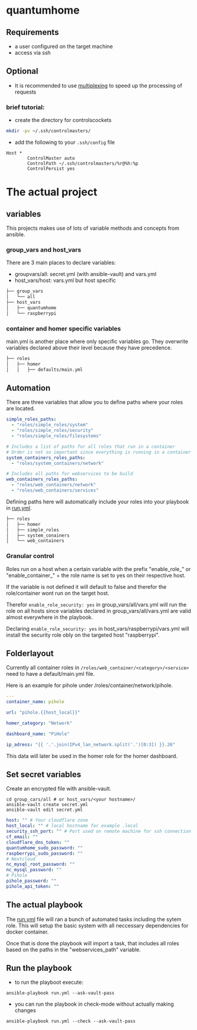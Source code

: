 # quantumhome

## Requirements

- a user configured on the target machine 
- access via ssh


## Optional

- It is recommended to use [multiplexing](https://en.wikibooks.org/wiki/OpenSSH/Cookbook/Multiplexing) to speed up the processing of requests

### brief tutorial:
- create the directory for controlscockets
```bash
mkdir -pv ~/.ssh/controlmasters/
```

- add the following to your `.ssh/config` file
```ssh
Host *
        ControlMaster auto
        ControlPath ~/.ssh/controlmasters/%r@%h:%p
        ControlPersist yes
```
# The actual project

## variables

This projects makes use of lots of variable methods and concepts from ansible.

### group_vars and host_vars
There are 3 main places to declare variables: 
- groupvars/all: secret.yml (with ansible-vault) and vars.yml
- host_vars/host: vars.yml but host specific
```bash
├── group_vars
│   └── all
├── host_vars
│   ├── quantumhome
│   └── raspberrypi
```
### container and homer specific variables

main.yml is another place where only specific variables go.
They overwrite variables declared above their level because they have precedence.
```bash
├── roles
│   ├── homer
│   │   ├── defaults/main.yml
```

## Automation

There are three variables that allow you to define paths where your roles are located.

```yaml
simple_roles_paths:
  - "roles/simple_roles/system"
  - "roles/simple_roles/security"
  - "roles/simple_roles/filesystems"

# Includes a list of paths for all roles that run in a container
# Order is not so important since everything is running in a container
system_containers_roles_paths:
  - "roles/system_containers/network"

# Includes all paths for webservices to be build
web_containers_roles_paths:
  - "roles/web_containers/network"
  - "roles/web_containers/services"
```

Defining paths here will automatically include your roles into your playbook in [run.yml](run.yml).

```bash
├── roles
│   ├── homer
│   ├── simple_roles
│   ├── system_conainers
│   └── web_containers
```

### Granular control

Roles run on a host when a certain variable with the prefix "enable_role_" or "enable_container_" + the role name is set to yes on their respective host.

If the variable is not defined it will default to false and therefor the role/container wont run on the target host.

Therefor `enable_role_security: yes` in group_vars/all/vars.yml will run the role on all hosts since variables declared in group_vars/all/vars.yml are valid almost everywhere in the playbook.

Declaring `enable_role_security: yes` in host_vars/raspberrypi/vars.yml will install the security role obly on the targeted host "raspberrypi".

## Folderlayout

Currently all container roles in `/roles/web_container/<category>/<service>` need to have a default/main.yml file. 

Here is an example for pihole under /roles/container/network/pihole.

```yaml
---
container_name: pihole

url: "pihole.{{host_local}}"

homer_category: "Network"

dashboard_name: "PiHole"

ip_adress: "{{ '.'.join(IPv4_lan_network.split('.')[0:3]) }}.26"
```

This data will later be used in the homer role for the homer dashboard.

## Set secret variables

Create an encrypted file with ansible-vault.

```
cd group_cars/all # or host_vars/<your hostname>/
ansible-vault create secret.yml
ansible-vault edit secret.yml
```

```yml
host: "" # Your cloudflare zone
host_local: "" # local hostname for example .local
security_ssh_port: "" # Port used on remote machine for ssh connection
cf_email: ""
cloudflare_dns_token: ""
quantumhome_sudo_password: ""
raspberrypi_sudo_password: ""
# Nextcloud
nc_mysql_root_password: ""
nc_mysql_password: ""
# Pihole
pihole_password: ""
pihole_api_token: ""
```

## The actual playbook

The [run.yml](run.yml) file will ran a bunch of automated tasks including the sytem role. This will setup the basic system with all neccessary dependencies for docker container.

Once that is done the playbook will import a task, that includes all roles based on the paths in the "webservices_path" variable.

## Run the playbook
- to run the playboot execute: 
```
ansible-playbook run.yml --ask-vault-pass
```
- you can run the playbook in check-mode without actually making changes
```
ansible-playbook run.yml --check --ask-vault-pass
```
